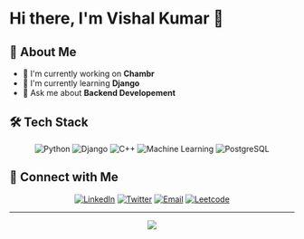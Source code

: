 # Hi there, I'm Vishal Kumar 👋

<div align="center">
  


</div>

## 🚀 About Me

- 🔭 I'm currently working on **Chambr**
- 🌱 I'm currently learning **Django**
- 💬 Ask me about **Backend Developement**

## 🛠️ Tech Stack

<div align="center">

![Python](https://img.shields.io/badge/-Python-3776AB?style=flat-square&logo=python&logoColor=white)
![Django](https://img.shields.io/badge/-Django-F7DF1E?style=flat-square&logo=Django&logoColor=black)
![C++](https://img.shields.io/badge/-C++-61DAFB?style=flat-square&logo=C++&logoColor=black)
![Machine Learning](https://img.shields.io/badge/-ML-339933?style=flat-square&logo=ML&logoColor=white)
![PostgreSQL](https://img.shields.io/badge/-PostgreSQL-F05032?style=flat-square&logo=PostgreSQL&logoColor=white)

</div>

## 🤝 Connect with Me

<div align="center">

[![LinkedIn](https://img.shields.io/badge/-LinkedIn-0077B5?style=for-the-badge&logo=linkedin&logoColor=white)](https://www.linkedin.com/in/vishalkumar-profile/)
[![Twitter](https://img.shields.io/badge/-Twitter-1DA1F2?style=for-the-badge&logo=twitter&logoColor=white)](https://twitter.com/YOUR_TWITTER)
[![Email](https://img.shields.io/badge/-Email-D14836?style=for-the-badge&logo=gmail&logoColor=white)](mailto:vishal29.ku@gmail.com)
[![Leetcode](https://img.shields.io/badge/-Portfolio-000000?style=for-the-badge&logo=vercel&logoColor=white)](https://leetcode.com/u/VishalVoyager/)

</div>

---

<div align="center">
  <img src="https://capsule-render.vercel.app/api?type=waving&color=gradient&height=100&section=footer"/>
</div>

